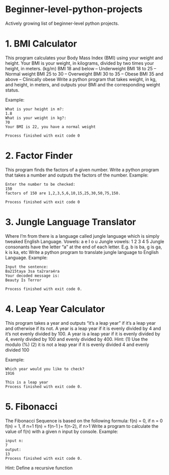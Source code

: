 # Beginner-level-python-projects
Actively growing list of beginner-level python projects.


# 1.	 BMI Calculator
This program calculates your Body Mass Index (BMI) using your weight and height. Your BMI is your weight, in kilograms, divided by two times your height, in meters. (kg/m)
BMI 18 and below – Underweight
BMI 18 to 25 – Normal weight
BMI 25 to 30 – Overweight
BMI 30 to 35 – Obese
BMI 35 and above – Clinically obese
Write a python program that takes weight, in kg, and height, in meters, and outputs your BMI and the corresponding weight status. 

Example:

```
What is your height in m?: 
1.8
What is your weight in kg?: 
70
Your BMI is 22, you have a normal weight

Process finished with exit code 0 
```

# 2.	Factor Finder
This program finds the factors of a given number.
Write a python program that takes a number and outputs the factors of the number.
Example:

```
Enter the number to be checked: 
150
factors of 150 are 1,2,3,5,6,10,15,25,30,50,75,150.

Process finished with exit code 0 
```

# 3.	Jungle Language Translator
Where I’m from there is a language called jungle language which is simply tweaked English Language.
Vowels: a e I o u
Jungle vowels: 1 2 3 4 5
Jungle consonants have the letter “a” at the end of each letter. E.g. b is ba, g is ga, k is ka, etc
Write a python program to translate jungle language to English Language.
Example:

```
Input the sentence: 
Ba215taya 3sa ta2rara4ra
Your decoded message is: 
Beauty Is Terror

Process finished with exit code 0.
```

# 4.	Leap Year Calculator
This program takes a year and outputs “it’s a leap year” if it’s a leap year and otherwise if its not.
A year is a leap year if it is evenly divided by 4 and it’s not evenly divided by 100.
A year is a leap year if it is evenly divided by 4, evenly divided by 100 and evenly divided by 400.
Hint: (1) Use the modulo (%)
(2) it is not a leap year if it is evenly divided 4 and evenly divided 100

Example:

```
Which year would you like to check? 
1916

This is a leap year
Process finished with exit code 0.
```

# 5.	Fibonacci
The Fibonacci Sequence is based on the following formula:
f(n) = 0, if n = 0 
f(n) = 1, if n=1
 f(n) = f(n-1 )+ f(n-2), if n>1
Write a program to calculate the value of f(n) with a given n input by console.
Example:
``` 
input n:
7
output:
13
Process finished with exit code 0.
```
Hint: Define a recursive function
